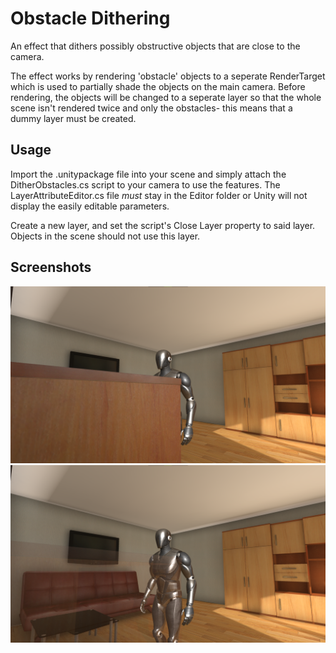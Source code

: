 # Obstacle Dithering

An effect that dithers possibly obstructive objects that are close to the camera.

The effect works by rendering 'obstacle' objects to a seperate RenderTarget which is used to partially shade the objects on the main camera. Before rendering, the objects will be changed to a seperate layer so that the whole scene isn't rendered twice and only the obstacles- this means that a dummy layer must be created.

## Usage
Import the .unitypackage file into your scene and simply attach the DitherObstacles.cs script to your camera to use the features. The LayerAttributeEditor.cs file *must* stay in the Editor folder or Unity will not display the easily editable parameters.

Create a new layer, and set the script's Close Layer property to said layer. Objects in the scene should not use this layer.

## Screenshots
![An undithered obstacle.](/DemoScreenshots/ObstacleUndithered.png)
![The dithered obstacle.](/DemoScreenshots/ObstacleDithered.png)
